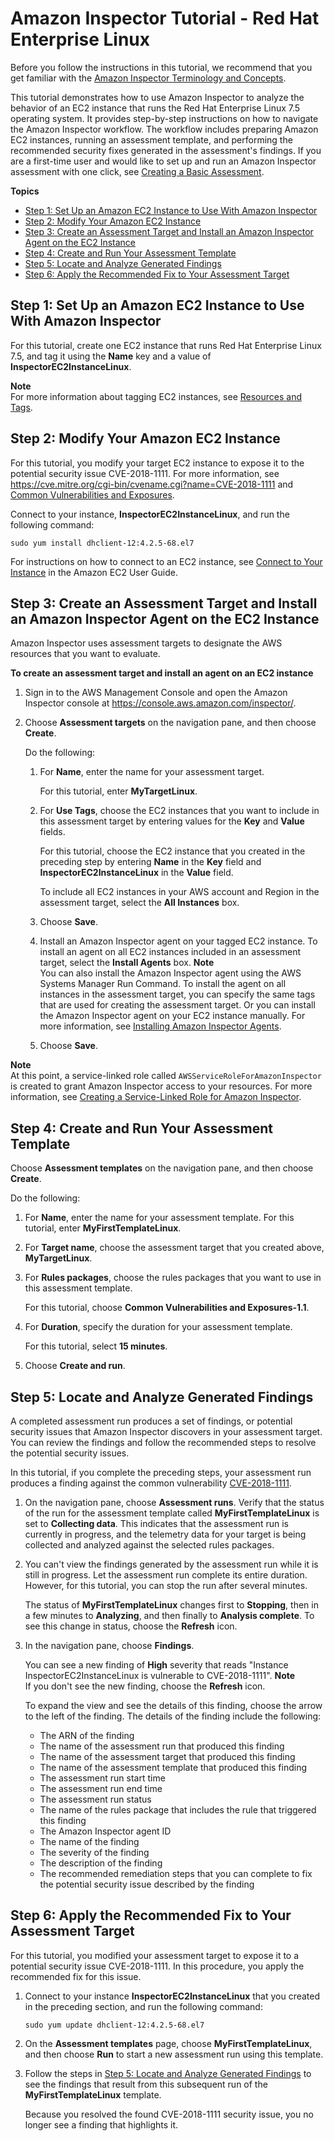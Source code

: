 # Amazon Inspector Tutorial \- Red Hat Enterprise Linux<a name="inspector_walkthrough"></a>

Before you follow the instructions in this tutorial, we recommend that you get familiar with the [Amazon Inspector Terminology and Concepts](inspector_concepts.md)\.

This tutorial demonstrates how to use Amazon Inspector to analyze the behavior of an EC2 instance that runs the Red Hat Enterprise Linux 7\.5 operating system\. It provides step\-by\-step instructions on how to navigate the Amazon Inspector workflow\. The workflow includes preparing Amazon EC2 instances, running an assessment template, and performing the recommended security fixes generated in the assessment's findings\. If you are a first\-time user and would like to set up and run an Amazon Inspector assessment with one click, see [Creating a Basic Assessment](inspector_getting-started.md#inspector_basic-assessment)\.

**Topics**
+ [Step 1: Set Up an Amazon EC2 Instance to Use With Amazon Inspector](#setupinspector)
+ [Step 2: Modify Your Amazon EC2 Instance](#prepareapplication)
+ [Step 3: Create an Assessment Target and Install an Amazon Inspector Agent on the EC2 Instance](#createassessmenttarget)
+ [Step 4: Create and Run Your Assessment Template](#createassessmenttemplate)
+ [Step 5: Locate and Analyze Generated Findings](#analyzefinding)
+ [Step 6: Apply the Recommended Fix to Your Assessment Target](#upgradeapplication)

## Step 1: Set Up an Amazon EC2 Instance to Use With Amazon Inspector<a name="setupinspector"></a>

For this tutorial, create one EC2 instance that runs Red Hat Enterprise Linux 7\.5, and tag it using the **Name** key and a value of **InspectorEC2InstanceLinux**\.

**Note**  
For more information about tagging EC2 instances, see [Resources and Tags](https://docs.aws.amazon.com/AWSEC2/latest/UserGuide/EC2_Resources.html)\.

## Step 2: Modify Your Amazon EC2 Instance<a name="prepareapplication"></a>

For this tutorial, you modify your target EC2 instance to expose it to the potential security issue CVE\-2018\-1111\. For more information, see [ https://cve\.mitre\.org/cgi\-bin/cvename\.cgi?name=CVE\-2018\-1111](https://cve.mitre.org/cgi-bin/cvename.cgi?name=CVE-2018-1111) and [Common Vulnerabilities and Exposures](inspector_cves.md)\. 

Connect to your instance, **InspectorEC2InstanceLinux**, and run the following command:

`sudo yum install dhclient-12:4.2.5-68.el7 `

For instructions on how to connect to an EC2 instance, see [Connect to Your Instance](https://docs.aws.amazon.com/AWSEC2/latest/UserGuide/EC2_GetStarted.html#ec2-connect-to-instance-linux) in the Amazon EC2 User Guide\.

## Step 3: Create an Assessment Target and Install an Amazon Inspector Agent on the EC2 Instance<a name="createassessmenttarget"></a>

Amazon Inspector uses assessment targets to designate the AWS resources that you want to evaluate\.

**To create an assessment target and install an agent on an EC2 instance**

1. Sign in to the AWS Management Console and open the Amazon Inspector console at [https://console\.aws\.amazon\.com/inspector/](https://console.aws.amazon.com/inspector/)\.

1. Choose **Assessment targets** on the navigation pane, and then choose **Create**\.

   Do the following:

   1. For **Name**, enter the name for your assessment target\.

      For this tutorial, enter **MyTargetLinux**\.

   1. For **Use Tags**, choose the EC2 instances that you want to include in this assessment target by entering values for the **Key** and **Value** fields\.

      For this tutorial, choose the EC2 instance that you created in the preceding step by entering **Name** in the **Key** field and **InspectorEC2InstanceLinux** in the **Value** field\. 

      To include all EC2 instances in your AWS account and Region in the assessment target, select the **All Instances** box\.

   1. Choose **Save**\. 

   1. Install an Amazon Inspector agent on your tagged EC2 instance\. To install an agent on all EC2 instances included in an assessment target, select the **Install Agents** box\.
**Note**  
You can also install the Amazon Inspector agent using the AWS Systems Manager Run Command\. To install the agent on all instances in the assessment target, you can specify the same tags that are used for creating the assessment target\. Or you can install the Amazon Inspector agent on your EC2 instance manually\. For more information, see [Installing Amazon Inspector Agents](inspector_installing-uninstalling-agents.md)\.

   1. Choose **Save**\.

**Note**  
At this point, a service\-linked role called `AWSServiceRoleForAmazonInspector` is created to grant Amazon Inspector access to your resources\. For more information, see [Creating a Service\-Linked Role for Amazon Inspector](inspector_slr.md#create-slr)\.

## Step 4: Create and Run Your Assessment Template<a name="createassessmenttemplate"></a>

Choose **Assessment templates** on the navigation pane, and then choose **Create**\.

Do the following:

1. For **Name**, enter the name for your assessment template\. For this tutorial, enter **MyFirstTemplateLinux**\.

1. For **Target name**, choose the assessment target that you created above, **MyTargetLinux**\.

1. For **Rules packages**, choose the rules packages that you want to use in this assessment template\.

   For this tutorial, choose **Common Vulnerabilities and Exposures\-1\.1**\.

1. For **Duration**, specify the duration for your assessment template\.

   For this tutorial, select **15 minutes**\.

1. Choose **Create and run**\.

## Step 5: Locate and Analyze Generated Findings<a name="analyzefinding"></a>

A completed assessment run produces a set of findings, or potential security issues that Amazon Inspector discovers in your assessment target\. You can review the findings and follow the recommended steps to resolve the potential security issues\.

In this tutorial, if you complete the preceding steps, your assessment run produces a finding against the common vulnerability [CVE\-2018\-1111](https://cve.mitre.org/cgi-bin/cvename.cgi?name=CVE-2018-1111)\.

1. On the navigation pane, choose **Assessment runs**\. Verify that the status of the run for the assessment template called **MyFirstTemplateLinux** is set to **Collecting data**\. This indicates that the assessment run is currently in progress, and the telemetry data for your target is being collected and analyzed against the selected rules packages\.

1. You can't view the findings generated by the assessment run while it is still in progress\. Let the assessment run complete its entire duration\. However, for this tutorial, you can stop the run after several minutes\.

   The status of **MyFirstTemplateLinux** changes first to **Stopping**, then in a few minutes to **Analyzing**, and then finally to **Analysis complete**\. To see this change in status, choose the **Refresh** icon\.

1. In the navigation pane, choose **Findings**\.

   You can see a new finding of **High** severity that reads "Instance InspectorEC2InstanceLinux is vulnerable to CVE\-2018\-1111"\.
**Note**  
If you don't see the new finding, choose the **Refresh** icon\.

   To expand the view and see the details of this finding, choose the arrow to the left of the finding\. The details of the finding include the following:
   + The ARN of the finding
   + The name of the assessment run that produced this finding
   + The name of the assessment target that produced this finding
   + The name of the assessment template that produced this finding
   + The assessment run start time
   + The assessment run end time
   + The assessment run status
   + The name of the rules package that includes the rule that triggered this finding
   + The Amazon Inspector agent ID
   + The name of the finding
   + The severity of the finding
   + The description of the finding
   + The recommended remediation steps that you can complete to fix the potential security issue described by the finding

## Step 6: Apply the Recommended Fix to Your Assessment Target<a name="upgradeapplication"></a>

For this tutorial, you modified your assessment target to expose it to a potential security issue CVE\-2018\-1111\. In this procedure, you apply the recommended fix for this issue\.

1. Connect to your instance **InspectorEC2InstanceLinux** that you created in the preceding section, and run the following command: 

   `sudo yum update dhclient-12:4.2.5-68.el7`

1. On the **Assessment templates** page, choose **MyFirstTemplateLinux**, and then choose **Run** to start a new assessment run using this template\. 

1. Follow the steps in [Step 5: Locate and Analyze Generated Findings](#analyzefinding) to see the findings that result from this subsequent run of the **MyFirstTemplateLinux** template\.

   Because you resolved the found CVE\-2018\-1111 security issue, you no longer see a finding that highlights it\. 